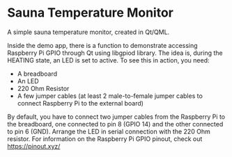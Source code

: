 # Sauna Temperature Monitor

A simple sauna temperature monitor, created in Qt/QML.

Inside the demo app, there is a function to demonstrate accessing Raspberry Pi GPIO through Qt using libgpiod library. The idea is, during the HEATING state, an LED is set to active. To see this in action, you need:

- A breadboard
- An LED
- 220 Ohm Resistor
- A few jumper cables (at least 2 male-to-female jumper cables to connect Raspberry Pi to the external board)

By default, you have to connect two jumper cables from the Raspberry Pi to the breadboard, one connected to pin 8 (GPIO 14) and the other connected to pin 6 (GND). Arrange the LED in serial connection with the 220 Ohm resistor. For information on the Raspberry Pi GPIO pinout, check out https://pinout.xyz/
